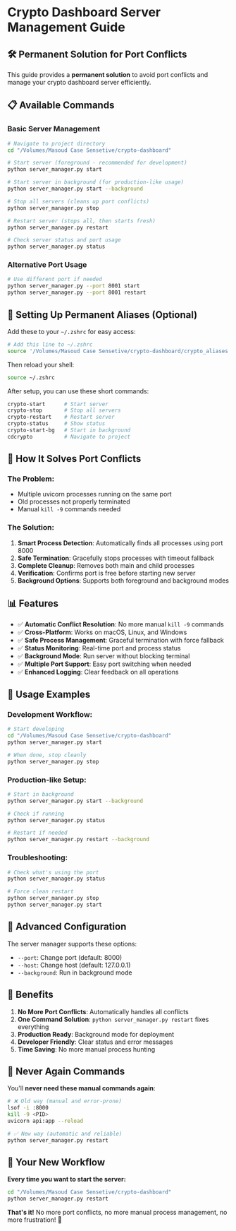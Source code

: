 # Crypto Dashboard Server Management Guide

## 🛠️ **Permanent Solution for Port Conflicts**

This guide provides a **permanent solution** to avoid port conflicts and manage your crypto dashboard server efficiently.

## 📋 **Available Commands**

### **Basic Server Management**

```bash
# Navigate to project directory
cd "/Volumes/Masoud Case Sensetive/crypto-dashboard"

# Start server (foreground - recommended for development)
python server_manager.py start

# Start server in background (for production-like usage)
python server_manager.py start --background

# Stop all servers (cleans up port conflicts)
python server_manager.py stop

# Restart server (stops all, then starts fresh)
python server_manager.py restart

# Check server status and port usage
python server_manager.py status
```

### **Alternative Port Usage**

```bash
# Use different port if needed
python server_manager.py --port 8001 start
python server_manager.py --port 8001 restart
```

## 🔧 **Setting Up Permanent Aliases (Optional)**

Add these to your `~/.zshrc` for easy access:

```bash
# Add this line to ~/.zshrc
source '/Volumes/Masoud Case Sensetive/crypto-dashboard/crypto_aliases.sh'
```

Then reload your shell:

```bash
source ~/.zshrc
```

After setup, you can use these short commands:

```bash
crypto-start      # Start server
crypto-stop       # Stop all servers
crypto-restart    # Restart server
crypto-status     # Show status
crypto-start-bg   # Start in background
cdcrypto          # Navigate to project
```

## 🚀 **How It Solves Port Conflicts**

### **The Problem:**

- Multiple uvicorn processes running on the same port
- Old processes not properly terminated
- Manual `kill -9` commands needed

### **The Solution:**

1. **Smart Process Detection**: Automatically finds all processes using port 8000
2. **Safe Termination**: Gracefully stops processes with timeout fallback
3. **Complete Cleanup**: Removes both main and child processes
4. **Verification**: Confirms port is free before starting new server
5. **Background Options**: Supports both foreground and background modes

## 📊 **Features**

- ✅ **Automatic Conflict Resolution**: No more manual `kill -9` commands
- ✅ **Cross-Platform**: Works on macOS, Linux, and Windows
- ✅ **Safe Process Management**: Graceful termination with force fallback
- ✅ **Status Monitoring**: Real-time port and process status
- ✅ **Background Mode**: Run server without blocking terminal
- ✅ **Multiple Port Support**: Easy port switching when needed
- ✅ **Enhanced Logging**: Clear feedback on all operations

## 🎯 **Usage Examples**

### **Development Workflow:**

```bash
# Start developing
cd "/Volumes/Masoud Case Sensetive/crypto-dashboard"
python server_manager.py start

# When done, stop cleanly
python server_manager.py stop
```

### **Production-like Setup:**

```bash
# Start in background
python server_manager.py start --background

# Check if running
python server_manager.py status

# Restart if needed
python server_manager.py restart --background
```

### **Troubleshooting:**

```bash
# Check what's using the port
python server_manager.py status

# Force clean restart
python server_manager.py stop
python server_manager.py start
```

## 🔧 **Advanced Configuration**

The server manager supports these options:

- `--port`: Change port (default: 8000)
- `--host`: Change host (default: 127.0.0.1)
- `--background`: Run in background mode

## 🎉 **Benefits**

1. **No More Port Conflicts**: Automatically handles all conflicts
2. **One Command Solution**: `python server_manager.py restart` fixes everything
3. **Production Ready**: Background mode for deployment
4. **Developer Friendly**: Clear status and error messages
5. **Time Saving**: No more manual process hunting

## 🚨 **Never Again Commands**

You'll **never need these manual commands again**:

```bash
# ❌ Old way (manual and error-prone)
lsof -i :8000
kill -9 <PID>
uvicorn api:app --reload

# ✅ New way (automatic and reliable)
python server_manager.py restart
```

## 🎯 **Your New Workflow**

**Every time you want to start the server:**

```bash
cd "/Volumes/Masoud Case Sensetive/crypto-dashboard"
python server_manager.py restart
```

**That's it!** No more port conflicts, no more manual process management, no more frustration! 🎉
